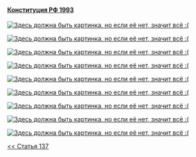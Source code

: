 #### [Конституция РФ 1993](https://lalawland.github.io/eurasia/russia/const)

[![Здесь должна быть картинка, но если её нет, значит всё :(](https://sun9-east.userapi.com/sun9-74/s/v1/ig2/JihdeaDtkgJFIdO3-3BV7vh0cjHLiGtmiV9vUVwEGaJEWnGOltGW7mzvLyERk3wiCfBMWCbv9zuYXj9uFDowdxuZ.jpg?size=1280x720&quality=95&type=album)](https://sun9-east.userapi.com/sun9-74/s/v1/ig2/JihdeaDtkgJFIdO3-3BV7vh0cjHLiGtmiV9vUVwEGaJEWnGOltGW7mzvLyERk3wiCfBMWCbv9zuYXj9uFDowdxuZ.jpg?size=1280x720&quality=95&type=album)

[![Здесь должна быть картинка, но если её нет, значит всё :(](https://sun9-east.userapi.com/sun9-57/s/v1/ig2/N_g6NS5bsty67L6kyjiH4T607SsAARXWBK9iwc8weMfn03FTnbL0TA4odl_NH5gLL53nBxfg6498jf99-2i9gmQe.jpg?size=1280x720&quality=95&type=album)](https://sun9-east.userapi.com/sun9-57/s/v1/ig2/N_g6NS5bsty67L6kyjiH4T607SsAARXWBK9iwc8weMfn03FTnbL0TA4odl_NH5gLL53nBxfg6498jf99-2i9gmQe.jpg?size=1280x720&quality=95&type=album)

[![Здесь должна быть картинка, но если её нет, значит всё :(](https://sun9-north.userapi.com/sun9-79/s/v1/ig2/uiW0IN6rXigEJJ9T-NW_3PfWFKaqTBfClZGXQ6VAjJT3oMBJ8jT6GKoaldZPRgeLzOYq5X01DDODPSwlau5UO7TM.jpg?size=1280x720&quality=95&type=album)](https://sun9-north.userapi.com/sun9-79/s/v1/ig2/uiW0IN6rXigEJJ9T-NW_3PfWFKaqTBfClZGXQ6VAjJT3oMBJ8jT6GKoaldZPRgeLzOYq5X01DDODPSwlau5UO7TM.jpg?size=1280x720&quality=95&type=album)

[![Здесь должна быть картинка, но если её нет, значит всё :(](https://sun9-west.userapi.com/sun9-64/s/v1/ig2/_8syq_Jj_PvNZnH4Ch8LfsurKm0K2zFJeKFDs-C-pAXrHHfYD-htooatATYKgo1u-oUawksQnu4999VKho2lhrJI.jpg?size=1280x720&quality=95&type=album)](https://sun9-west.userapi.com/sun9-64/s/v1/ig2/_8syq_Jj_PvNZnH4Ch8LfsurKm0K2zFJeKFDs-C-pAXrHHfYD-htooatATYKgo1u-oUawksQnu4999VKho2lhrJI.jpg?size=1280x720&quality=95&type=album)

[![Здесь должна быть картинка, но если её нет, значит всё :(](https://sun9-west.userapi.com/sun9-9/s/v1/ig2/ApkJ2g4PNWHbxRcVpDfx9Kct5TmpE9Eb47ohO3TTP4ko9JFOcN4BzQqv7VRrlaLsu1o2a1qZ6ecsQMSawNfnOpXY.jpg?size=1280x720&quality=95&type=album)](https://sun9-west.userapi.com/sun9-9/s/v1/ig2/ApkJ2g4PNWHbxRcVpDfx9Kct5TmpE9Eb47ohO3TTP4ko9JFOcN4BzQqv7VRrlaLsu1o2a1qZ6ecsQMSawNfnOpXY.jpg?size=1280x720&quality=95&type=album)

[![Здесь должна быть картинка, но если её нет, значит всё :(](https://sun9-east.userapi.com/sun9-24/s/v1/ig2/ty9n9nLi4KbS87xX-PoyO00ukRvCwuzpVTTJ0aXIJHEtVL8tfCgJa-9ROh4eVL8Gdp0n3PDh2_DK2dAImtvvTJP2.jpg?size=1280x720&quality=95&type=album)](https://sun9-east.userapi.com/sun9-24/s/v1/ig2/ty9n9nLi4KbS87xX-PoyO00ukRvCwuzpVTTJ0aXIJHEtVL8tfCgJa-9ROh4eVL8Gdp0n3PDh2_DK2dAImtvvTJP2.jpg?size=1280x720&quality=95&type=album)

[![Здесь должна быть картинка, но если её нет, значит всё :(](https://sun9-west.userapi.com/sun9-14/s/v1/ig2/AjopS_lhlJ3nMKkRtxiMblfYbOscUbCQ4-kIVSv-j1fdsr5GhieUo9waNI1HOtAZVX6MyppUc7UtFWG6nGEwP8oW.jpg?size=1280x720&quality=95&type=album)](https://sun9-west.userapi.com/sun9-14/s/v1/ig2/AjopS_lhlJ3nMKkRtxiMblfYbOscUbCQ4-kIVSv-j1fdsr5GhieUo9waNI1HOtAZVX6MyppUc7UtFWG6nGEwP8oW.jpg?size=1280x720&quality=95&type=album)

[![Здесь должна быть картинка, но если её нет, значит всё :(](https://sun9-east.userapi.com/sun9-28/s/v1/ig2/c-8SAQoTBF5YPtqpyES-Oilj7Esnb7vShF8aVOwUn6OrDILin6-Nd8B75bseNN7Lj3PFTiJNsozrz2hc1yGUs3yB.jpg?size=1280x720&quality=95&type=album)](https://sun9-east.userapi.com/sun9-28/s/v1/ig2/c-8SAQoTBF5YPtqpyES-Oilj7Esnb7vShF8aVOwUn6OrDILin6-Nd8B75bseNN7Lj3PFTiJNsozrz2hc1yGUs3yB.jpg?size=1280x720&quality=95&type=album)

[![Здесь должна быть картинка, но если её нет, значит всё :(](https://sun9-east.userapi.com/sun9-34/s/v1/ig2/JTiL2KZakbdjUW0UAZRYzQmjXYKGD2-ooi3uQHvKhWqS-u9wWNLiSnPnASbGPPeoKj31qj7WdwKD52QTjkztNXGX.jpg?size=1280x720&quality=95&type=album)](https://sun9-east.userapi.com/sun9-34/s/v1/ig2/JTiL2KZakbdjUW0UAZRYzQmjXYKGD2-ooi3uQHvKhWqS-u9wWNLiSnPnASbGPPeoKj31qj7WdwKD52QTjkztNXGX.jpg?size=1280x720&quality=95&type=album)

[<< Статья 137](https://lalawland.github.io/eurasia/russia/const/art137)
